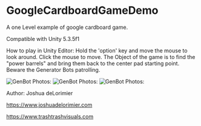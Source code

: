# GoogleCardboardGameDemo
A one Level example of google cardboard game. 

Compatible with Unity 5.3.5f1

How to play in Unity Editor:
Hold the 'option' key and move the mouse to look around. Click the mouse to move. The Object of the game is to find the "power barrels" and bring them back to the center pad starting point. Beware the Generator Bots patrolling. 

![GenBot Photos:](http://www.trashtrashvisuals.com/assets/images/Genbots1.png)
![GenBot Photos:](http://www.trashtrashvisuals.com/assets/images/genbots2.png)
![GenBot Photos:](http://www.trashtrashvisuals.com/assets/images/genbots3.png)

Author:
Joshua deLorimier

https://www.joshuadelorimier.com

https://www.trashtrashvisuals.com

